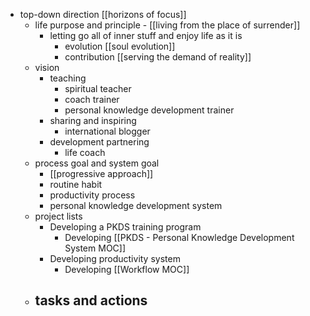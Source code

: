 - top-down direction [[horizons of focus]]
    - life purpose and principle - [[living from the place of surrender]] 
        - letting go all of inner stuff and enjoy life as it is 
            - evolution [[soul evolution]]
            - contribution [[serving the demand of reality]]
    - vision 
        - teaching
            - spiritual teacher
            - coach trainer
            - personal knowledge development trainer
        - sharing and inspiring
            - international blogger
        - development partnering
            - life coach
    - process goal and system goal
        - [[progressive approach]]
        - routine habit 
        - productivity process
        - personal knowledge development system
    - project lists
        - Developing a PKDS training program
            - Developing [[PKDS - Personal Knowledge Development System MOC]]
        - Developing productivity system
            - Developing [[Workflow MOC]]
    - tasks and actions
        - 
